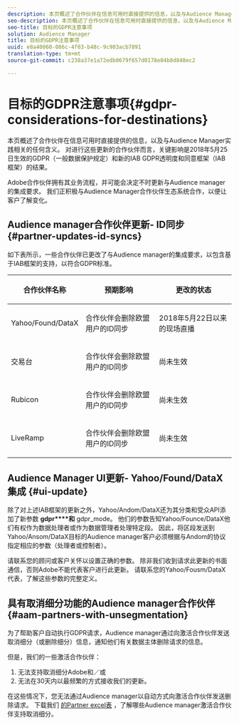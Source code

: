 ```yaml
---
description: 本页概述了合作伙伴在信息可用时直接提供的信息，以及与Audience Manager实践相关的任何含义。 对进行这些更新的合作伙伴而言，关键影响是2018年5月25日生效的GDPR（一般数据保护规定）和新的IAB GDPR透明度和同意框架（IAB框架）的结果。
seo-description: 本页概述了合作伙伴在信息可用时直接提供的信息，以及与Audience Manager实践相关的任何含义。 对进行这些更新的合作伙伴而言，关键影响是2018年5月25日生效的GDPR（一般数据保护规定）和新的IAB GDPR透明度和同意框架（IAB框架）的结果。
seo-title: 目标的GDPR注意事项
solution: Audience Manager
title: 目标的GDPR注意事项
uuid: e8a40060-086c-4f03-b48c-9c903acb7891
translation-type: tm+mt
source-git-commit: c238a37e1a72edb0679f657d0178e04b8d848ec2

---
```



# 目标的GDPR注意事项{#gdpr-considerations-for-destinations}

本页概述了合作伙伴在信息可用时直接提供的信息，以及与Audience Manager实践相关的任何含义。 对进行这些更新的合作伙伴而言，关键影响是2018年5月25日生效的GDPR（一般数据保护规定）和新的IAB GDPR透明度和同意框架（IAB框架）的结果。

Adobe合作伙伴拥有其业务流程，并可能会决定不时更新与Audience manager的集成要求。 我们正积极与Audience Manager合作伙伴生态系统合作，以便让客户了解变化。

## Audience manager合作伙伴更新- ID同步 {#partner-updates-id-syncs}

如下表所示，一些合作伙伴已更改了与Audience manager的集成要求，以包含基于IAB框架的支持，以符合GDPR标准。

<table id="table_335A470D4F10434E9CF587089FB54B0C"> 
 <thead> 
  <tr> 
   <th colname="col1" class="entry"> <p>合作伙伴名称 </p> </th> 
   <th colname="col2" class="entry"> <p>预期影响 </p> </th> 
   <th colname="col3" class="entry"> <p>更改的状态 </p> </th> 
  </tr>
 </thead>
 <tbody> 
  <tr> 
   <td colname="col1"> <p>Yahoo/Found/DataX </p> </td> 
   <td colname="col2"> <p>合作伙伴会删除欧盟用户的ID同步 </p> </td> 
   <td colname="col3"> <p>2018年5月22日以来的现场直播 </p> </td> 
  </tr> 
  <tr> 
   <td colname="col1"> <p>交易台 </p> </td> 
   <td colname="col2"> <p>合作伙伴会删除欧盟用户的ID同步 </p> </td> 
   <td colname="col3"> <p>尚未生效 </p> </td> 
  </tr> 
  <tr> 
   <td colname="col1"> <p>Rubicon </p> </td> 
   <td colname="col2"> <p>合作伙伴会删除欧盟用户的ID同步 </p> </td> 
   <td colname="col3"> <p>尚未生效 </p> </td> 
  </tr> 
  <tr> 
   <td colname="col1"> <p>LiveRamp </p> </td> 
   <td colname="col2"> <p>合作伙伴会删除欧盟用户的ID同步 </p> </td> 
   <td colname="col3"> <p>尚未生效 </p> </td> 
  </tr> 
 </tbody> 
</table>

## Audience Manager UI更新- Yahoo/Found/DataX集成 {#ui-update}

除了对上述IAB框架的更新之外，Yahoo/Andom/DataX还为其分类和受众API添加了新参数 **gdpr****和** gdpr_mode。 他们的参数告知Yahoo/Founce/DataX他们有权作为数据处理者或作为数据管理者处理特定段。 因此，将区段发送到Yahoo/Ansom/DataX目标的Audience manager客户必须根据与Andom的协议指定相应的参数（处理者或控制者）。

请联系您的顾问或客户关怀以设置正确的参数。 除非我们收到请求此更新的书面通信，否则Adobe不能代表客户进行此更新。 请联系您的Yahoo/Fousm/DataX代表，了解这些参数的完整定义。

## 具有取消细分功能的Audience manager合作伙伴 {#aam-partners-with-unsegmentation}

为了帮助客户自动执行GDPR请求，Audience manager通过向激活合作伙伴发送取消细分（或删除细分）信息，通知他们有关数据主体删除请求的信息。

但是，我们的一些激活合作伙伴：

1. 无法支持取消细分Adobe和／或
1. 无法在30天内以最频繁的方式接收我们的更新。

在这些情况下，您无法通过Audience manager以自动方式向激活合作伙伴发送删除请求。 下载我们 [的Partner excel表](/help/using/overview/aam-gdpr/assets/AAM-Partners-October2019.xlsx) ，了解哪些Audience manager激活合作伙伴支持取消细分。
